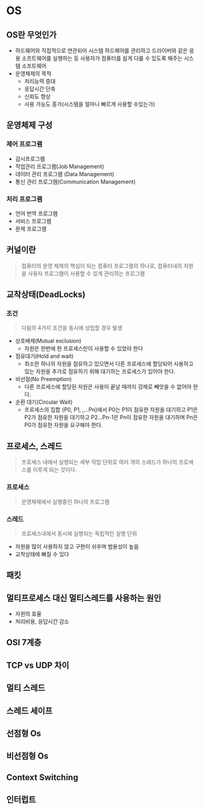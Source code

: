 # OS

## OS란 무엇인가
+ 하드웨어와 직접적으로 연관되어 시스템 하드웨어를 관리하고 드라이버와 같은 응용 소프트웨어를 실행하는 등 사용자가 컴퓨터를 쉽게 다룰 수 있도록 해주는 시스템 소프트웨어
+ 운영체제의 목적
    + 처리능력 증대
    + 응답시간 단축
    + 신뢰도 향상
    + 사용 가능도 증가(시스템을 얼마나 빠르게 사용할 수있는가)

## 운영체제 구성
### 제어 프로그램
+ 감시프로그램
+ 작업관리 프로그램(Job Management)
+ 데이터 관리 프로그램 (Data Management)
+ 통신 관리 프로그램(Communication Management)
### 처리 프로그램
+ 언어 번역 프로그램
+ 서비스 프로그램
+ 문제 프로그램

## 커널이란
> 컴퓨터의 운영 체제의 핵심이 되는 컴퓨터 프로그램의 하나로, 컴퓨터내의 자원을 사용자 프로그램이 사용할 수 있게 관리하는 프로그램

## 교착상태(DeadLocks)
### 조건
> 다음의 4가지 조건을 동시에 성립할 경우 발생
+ 상호배제(Mutual exclusion)
    + 자원은 한번에 한 프로세스만이 사용할 수 있었야 한다
+ 점유대기(Hold and wait)
    + 최소한 하나의 자원을 점유하고 있으면서 다른 프로세스에 할당되어 사용하고 있는 자원을 추가로 점유하기 위해 대기하는 프로세스가 있어야 한다.
+ 비선점(No Preemption)
    + 다른 프로세스에 할당된 자원은 사용이 끝날 때까지 강제로 빼앗을 수 없어야 한다.
+ 순환 대기(Circular Wait)
    + 프로세스의 집합 {P0, P1, ,…Pn}에서 P0는 P1이 점유한 자원을 대기하고 P1은 P2가 점유한 자원을 대기하고 P2…Pn-1은 Pn이 점유한 자원을 대기하며 Pn은 P0가 점유한 자원을 요구해야 한다.

## 프로세스, 스레드
> 프로세스 내에서 실행되는 세부 작업 단위로 여러 개의 스레드가 하나의 프로세스를 이루게 되는 것이다.
### 프로세스
> 운영체제에서 실행중인 하나의 프로그램
### 스레드
> 프로세스내에서 동시에 실행되는 독립적인 실행 단위
+ 자원을 많이 사용하지 않고 구현이 쉬우며 범용성이 높음
+ 교착상태에 빠질 수 있다


## 패킷


## 멀티프로세스 대신 멀티스레드를 사용하는 원인
+ 자원의 효율
+ 처리비용, 응답시간 감소

## OSI 7계층

## TCP vs UDP 차이

## 멀티 스레드

## 스레드 세이프

## 선점형 Os

## 비선점형 Os


## Context Switching

## 인터럽트

